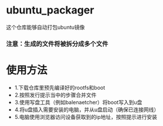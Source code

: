 # ubuntu_packager
这个仓库能够自动打包ubuntu镜像
### 注意：生成的文件将被拆分成多个文件
# 使用方法
- 1.下载仓库里预先编译好的rootfs和boot
- 2.按照发行提示当中的步骤合并文件
- 3.使用写盘工具（例如balenaetcher）将boot写入到u盘
- 4.将u盘插入需要安装的电脑，并从u盘启动（确保已连接网线）
- 5.电脑使用浏览器访问设备获取到的ip地址，按照提示进行安装
